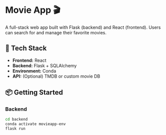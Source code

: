 # Movie App 🎬

A full-stack web app built with Flask (backend) and React (frontend). Users can search for and manage their favorite movies.

## 🔧 Tech Stack

- **Frontend:** React
- **Backend:** Flask + SQLAlchemy
- **Environment:** Conda
- **API:** (Optional) TMDB or custom movie DB

## 📦 Getting Started

### Backend

```bash
cd backend
conda activate movieapp-env
flask run
